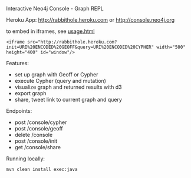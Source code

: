 Interactive Neo4j Console - Graph REPL  
   
Heroku App: http://rabbithole.heroku.com or http://console.neo4j.org

to embed in iframes, see [usage.html](http://rabbithole.herokuapp.com/usage.html)

    <iframe src="http://rabbithole.heroku.com?init=URI%20ENCODED%20GEOFF&query=URI%20ENCODED%20CYPHER" width="500" height="400" id="window"/>
        
Features:
* set up graph with Geoff or Cypher
* execute Cypher (query and mutation)
* visualize graph and returned results with d3
* export graph
* share, tweet link to current graph and query
 
Endpoints:

* post /console/cypher
* post /console/geoff
* delete /console
* post /console/init
* get /console/share

Running locally:

    mvn clean install exec:java  
